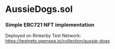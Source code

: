 # AussieDogs.sol
### Simple ERC721 NFT implementation
Deployed on Rinkerby Test Network: https://testnets.opensea.io/collection/aussie-dogs

